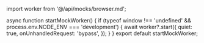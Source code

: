 import worker from '@/api/mocks/browser.md';

async function startMockWorker() {
  if (typeof window !== 'undefined' && process.env.NODE_ENV === 'development') {
    await worker?.start({
      quiet: true,
      onUnhandledRequest: 'bypass',
    });
  }
}
export default startMockWorker;
